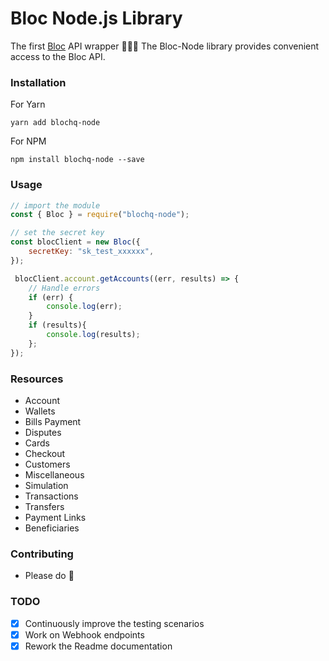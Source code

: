 # Bloc Node.js Library

The first [Bloc](https://blochq.io/) API wrapper 🚀🚀🚀
The Bloc-Node library provides convenient access to the Bloc API.

### Installation

For Yarn
```
yarn add blochq-node
```
For NPM
```
npm install blochq-node --save
```

### Usage

```js
// import the module
const { Bloc } = require("blochq-node");

// set the secret key
const blocClient = new Bloc({
    secretKey: "sk_test_xxxxxx",
});

 blocClient.account.getAccounts((err, results) => {
    // Handle errors
    if (err) {
        console.log(err);
    }
    if (results){
        console.log(results);
    };
});
```

### Resources

* Account
* Wallets
* Bills Payment
* Disputes
* Cards
* Checkout
* Customers
* Miscellaneous
* Simulation
* Transactions
* Transfers
* Payment Links
* Beneficiaries
  
### Contributing

* Please do 🧡

### TODO

* [X] Continuously improve the testing scenarios
* [X] Work on Webhook endpoints
* [X] Rework the Readme documentation
